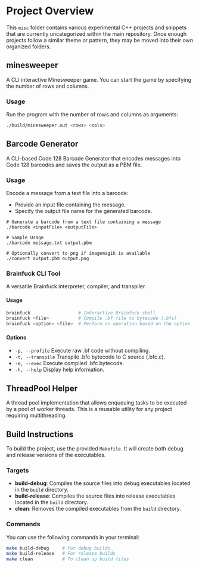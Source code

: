 # Project Overview

This `misc` folder contains various experimental C++ projects and snippets that are currently uncategorized within the main repository. Once enough projects follow a similar theme or pattern, they may be moved into their own organized folders.

## minesweeper

A CLI interactive Minesweeper game. You can start the game by specifying the number of rows and columns.

### Usage

Run the program with the number of rows and columns as arguments:

```bash
./build/minesweeper.out <rows> <cols>
```

## Barcode Generator

A CLI-based Code 128 Barcode Generator that encodes messages into Code 128 barcodes and saves the output as a PBM file.

### Usage

Encode a message from a text file into a barcode:

- Provide an input file containing the message.
- Specify the output file name for the generated barcode.

```
# Generate a barcode from a text file containing a message
./barcode <inputFile> <outputFile>

# Sample Usage
./barcode message.txt output.pbm

# Optionally convert to png if imagemagik is available
./convert output.pbm output.png
```

### Brainfuck CLI Tool

A versatile Brainfuck interpreter, compiler, and transpiler.

#### Usage
```bash
brainfuck                  # Interactive Brainfuck shell
brainfuck <file>           # Compile .bf file to bytecode (.bfc)
brainfuck <option> <file>  # Perform an operation based on the option
```

#### Options
- `-p, --profile`   Execute raw .bf code without compiling.
- `-t, --transpile` Transpile .bfc bytecode to C source (.bfc.c).
- `-e, --exec`      Execute compiled .bfc bytecode.
- `-h, --help`      Display help information.

## ThreadPool Helper

A thread pool implementation that allows enqueuing tasks to be executed by a pool of worker threads. This is a reusable utility for any project requiring multithreading.

## Build Instructions

To build the project, use the provided `Makefile`. It will create both debug and release versions of the executables.

### Targets

- **build-debug**: Compiles the source files into debug executables located in the `build` directory.
- **build-release**: Compiles the source files into release executables located in the `build` directory.
- **clean**: Removes the compiled executables from the `build` directory.

### Commands

You can use the following commands in your terminal:

```bash
make build-debug     # For debug builds
make build-release   # For release builds
make clean           # To clean up build files
```
